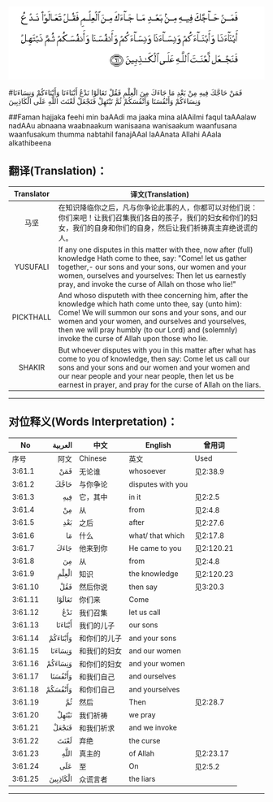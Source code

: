 ![003:061](images/003_061.gif)

#فَمَنْ حَاجَّكَ فِيهِ مِنْ بَعْدِ مَا جَاءَكَ مِنَ الْعِلْمِ فَقُلْ تَعَالَوْا نَدْعُ أَبْنَاءَنَا وَأَبْنَاءَكُمْ وَنِسَاءَنَا وَنِسَاءَكُمْ وَأَنْفُسَنَا وَأَنْفُسَكُمْ ثُمَّ نَبْتَهِلْ فَنَجْعَلْ لَعْنَتَ اللَّهِ عَلَى الْكَاذِبِينَ 

##Faman hajjaka feehi min baAAdi ma jaaka mina alAAilmi faqul taAAalaw nadAAu abnaana waabnaakum wanisaana wanisaakum waanfusana waanfusakum thumma nabtahil fanajAAal laAAnata Allahi AAala alkathibeena 

## 翻译(Translation)：

| Translator | 译文(Translation)                                            |
| :--------: | ------------------------------------------------------------ |
|    马坚    | 在知识降临你之后，凡与你争论此事的人，你都可以对他们说：你们来吧！让我们召集我们各自的孩子，我们的妇女和你们的妇女，我们的自身和你们的自身，然后让我们祈祷真主弃绝说谎的人。 |
|  YUSUFALI  | If any one disputes in this matter with thee, now after (full) knowledge Hath come to thee, say: "Come! let us gather together,- our sons and your sons, our women and your women, ourselves and yourselves: Then let us earnestly pray, and invoke the curse of Allah on those who lie!" |
| PICKTHALL  | And whoso disputeth with thee concerning him, after the knowledge which hath come unto thee, say (unto him): Come! We will summon our sons and your sons, and our women and your women, and ourselves and yourselves, then we will pray humbly (to our Lord) and (solemnly) invoke the curse of Allah upon those who lie. |
|   SHAKIR   | But whoever disputes with you in this matter after what has come to you of knowledge, then say: Come let us call our sons and your sons and our women and your women and our near people and your near people, then let us be earnest in prayer, and pray for the curse of Allah on the liars. |

---

## 对位释义(Words Interpretation)：

| No   | العربية | 中文    | English | 曾用词 |
| ---- | ------: | ------- | ------- | ------ |
| 序号 |    阿文 | Chinese | 英文    | Used   |
| 3:61.1  | فَمَنْ      | 无论谁       | whosoever         | 见2:38.9   |
| 3:61.2  | حَاجَّكَ     | 与你争论     | disputes with you |            |
| 3:61.3  | فِيهِ      | 它，其中     | in it             | 见2:2.5    |
| 3:61.4  | مِنْ       | 从           | from              | 见2:4.8    |
| 3:61.5  | بَعْدِ      | 之后         | after             | 见2:27.6   |
| 3:61.6  | مَا       | 什么         | what/ that which  | 见2:17.8   |
| 3:61.7  | جَاءَكَ     | 他来到你     | He came to you    | 见2:120.21 |
| 3:61.8  | مِنَ       | 从           | from              | 见2:4.8    |
| 3:61.9  | الْعِلْمِ    | 知识         | the knowledge     | 见2:120.23 |
| 3:61.10 | فَقُلْ      | 然后你说     | then say          | 见3:20.3   |
| 3:61.11 | تَعَالَوْا   | 你们来       | Come              |            |
| 3:61.12 | نَدْعُ      | 我们召集     | let us call       |            |
| 3:61.13 | أَبْنَاءَنَا  | 我们的儿子   | our sons          |            |
| 3:61.14 | وَأَبْنَاءَكُمْ | 和你们的儿子 | and your sons     |            |
| 3:61.15 | وَنِسَاءَنَا  | 和我们的妇女 | and our women     |            |
| 3:61.16 | وَنِسَاءَكُمْ  | 和你们的妇女 | and your women    |            |
| 3:61.17 | وَأَنْفُسَنَا  | 和我们自己   | and ourselves     |            |
| 3:61.18 | وَأَنْفُسَكُمْ  | 和你们自己   | and yourselves    |            |
| 3:61.19 | ثُمَّ       | 然后         | Then              | 见2:28.7   |
| 3:61.20 | نَبْتَهِلْ    | 我们祈祷     | we pray           |            |
| 3:61.21 | فَنَجْعَلْ    | 和我们祈求   | and we invoke     |            |
| 3:61.22 | لَعْنَتَ     | 弃绝         | the curse         |            |
| 3:61.23 |     اللَّهِ | 真主的       | of Allah          | 见2:23.17  |
| 3:61.24 | عَلَى      | 至           | On                | 见2:5.2    |
| 3:61.25 | الْكَاذِبِينَ | 众谎言者     | the liars         |            |

---
